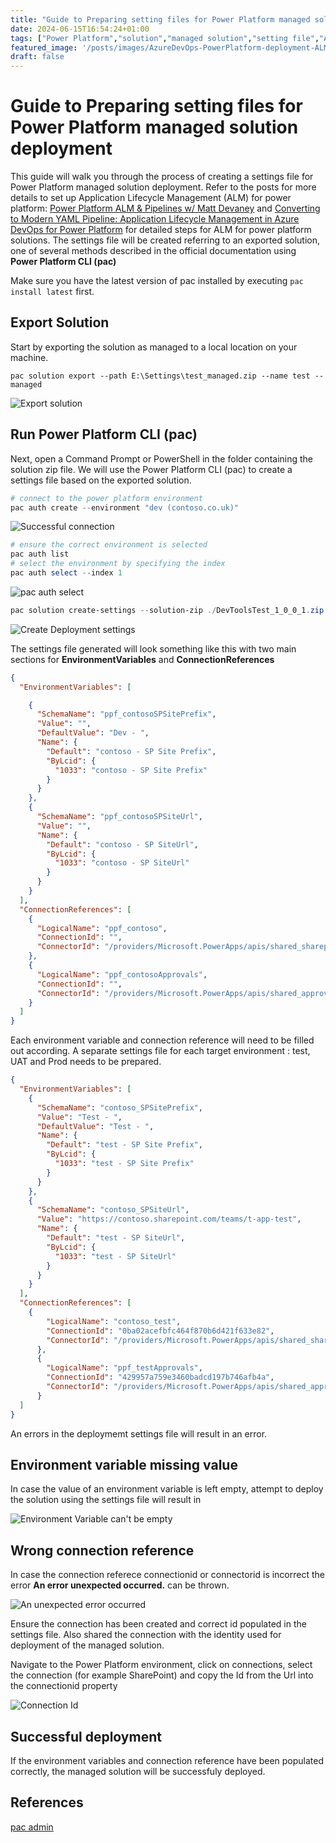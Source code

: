 ```yaml
---
title: "Guide to Preparing setting files for Power Platform managed solution deployment"
date: 2024-06-15T16:54:24+01:00
tags: ["Power Platform","solution","managed solution","setting file","ALM"]
featured_image: '/posts/images/AzureDevOps-PowerPlatform-deployment-ALM-SettingsFile/settingsFile.png'
draft: false
---
```


# Guide to Preparing setting files for Power Platform managed solution deployment

This guide will walk you through the process of creating a settings file for Power Platform managed solution deployment. Refer to the posts for more details to set up Application Lifecycle Management (ALM) for power platform: [Power Platform ALM & Pipelines w/ Matt Devaney](https://www.youtube.com/watch?v=wQe7n62RRNU) and [Converting to Modern YAML Pipeline: Application Lifecycle Management in Azure DevOps for Power Platform](https://reshmee.netlify.app/posts/powerplatform-convert-classic-pipeline-to-modern-pipeline/) for detailed steps for ALM for power platform solutions.
The settings file will be created referring to an exported solution, one of several methods described in the official documentation using **Power Platform CLI (pac)**

Make sure you have the latest version of pac installed by executing `pac install latest` first.

## Export Solution

Start by exporting the solution as managed to a local location on your machine.

```dotnetcli
pac solution export --path E:\Settings\test_managed.zip --name test --managed
```

![Export solution](../images/AzureDevOps-PowerPlatform-deployment-ALM-SettingsFile/Export_Solution.png)

## Run Power Platform CLI (pac)

Next, open a Command Prompt or PowerShell in the folder containing the solution zip file. We will use the Power Platform CLI (pac) to create a settings file based on the exported solution. 

```PowerShell
# connect to the power platform environment
pac auth create --environment "dev (contoso.co.uk)"
```

![Successful connection](../images/AzureDevOps-PowerPlatform-deployment-ALM-SettingsFile/pac_environment_success.png)

```PowerShell
# ensure the correct environment is selected
pac auth list
# select the environment by specifying the index
pac auth select --index 1
```

![pac auth select](../images/AzureDevOps-PowerPlatform-deployment-ALM-SettingsFile/pac_auth_select.png)

```PowerShell
pac solution create-settings --solution-zip ./DevToolsTest_1_0_0_1.zip --settings-file ./settings-test.json
```

![Create Deployment settings](../images/AzureDevOps-PowerPlatform-deployment-ALM-SettingsFile/CreateDeploymentSettings.png)

The settings file generated will look something like this with two main sections for **EnvironmentVariables** and **ConnectionReferences**

```json
{
  "EnvironmentVariables": [

    {
      "SchemaName": "ppf_contosoSPSitePrefix",
      "Value": "",
      "DefaultValue": "Dev - ",
      "Name": {
        "Default": "contoso - SP Site Prefix",
        "ByLcid": {
          "1033": "contoso - SP Site Prefix"
        }
      }
    },
    {
      "SchemaName": "ppf_contosoSPSiteUrl",
      "Value": "",
      "Name": {
        "Default": "contoso - SP SiteUrl",
        "ByLcid": {
          "1033": "contoso - SP SiteUrl"
        }
      }
    }
  ],
  "ConnectionReferences": [
    {
      "LogicalName": "ppf_contoso",
      "ConnectionId": "",
      "ConnectorId": "/providers/Microsoft.PowerApps/apis/shared_sharepointonline"
    },
    {
      "LogicalName": "ppf_contosoApprovals",
      "ConnectionId": "",
      "ConnectorId": "/providers/Microsoft.PowerApps/apis/shared_approvals"
    }
  ]
}
```

Each environment variable and connection reference will need to be filled out according. A separate settings file for each target environment : test, UAT and Prod needs to be prepared.

```json
{
  "EnvironmentVariables": [
    {
      "SchemaName": "contoso_SPSitePrefix",
      "Value": "Test - ",
      "DefaultValue": "Test - ",
      "Name": {
        "Default": "test - SP Site Prefix",
        "ByLcid": {
          "1033": "test - SP Site Prefix"
        }
      }
    },
    {
      "SchemaName": "contoso_SPSiteUrl",
      "Value": "https://contoso.sharepoint.com/teams/t-app-test",
      "Name": {
        "Default": "test - SP SiteUrl",
        "ByLcid": {
          "1033": "test - SP SiteUrl"
        }
      }
    }
  ],
  "ConnectionReferences": [
    {
        "LogicalName": "contoso_test",
        "ConnectionId": "0ba02acefbfc464f870b6d421f633e82",
        "ConnectorId": "/providers/Microsoft.PowerApps/apis/shared_sharepointonline"
      },
      {
        "LogicalName": "ppf_testApprovals",
        "ConnectionId": "429957a759e3460badcd197b746afb4a",
        "ConnectorId": "/providers/Microsoft.PowerApps/apis/shared_approvals"
      }
  ]
}
```

An errors in the deploymemt settings file will result in an error.

## Environment variable missing value

In case the value of an environment variable is left empty, attempt to deploy the solution using the settings file will result in 

![Environment Variable can't be empty](../images/AzureDevOps-PowerPlatform-deployment-ALM-SettingsFile/EnvironmentVariableCantBeEmpty.png)

## Wrong connection reference

In case the connection referece connectionid or connectorid is incorrect the error **An error unexpected occurred.** can be thrown.

![An unexpected error occurred](../images/AzureDevOps-PowerPlatform-deployment-ALM-SettingsFile/AnexpectedError.png)

Ensure the connection has been created and correct id populated in the settings file. Also shared the connection with the identity used for deployment of the managed solution.

Navigate to the Power Platform environment, click on connections, select the connection (for example SharePoint) and copy the Id from the Url into the connectionid property

![Connection Id](../images/AzureDevOps-PowerPlatform-deployment-ALM-SettingsFile/connectionid.png)

## Successful deployment

If the environment variables and connection reference have been populated correctly, the managed solution will be successfuly deployed.

## References

[pac admin](https://learn.microsoft.com/en-us/power-platform/developer/cli/reference/admin)
